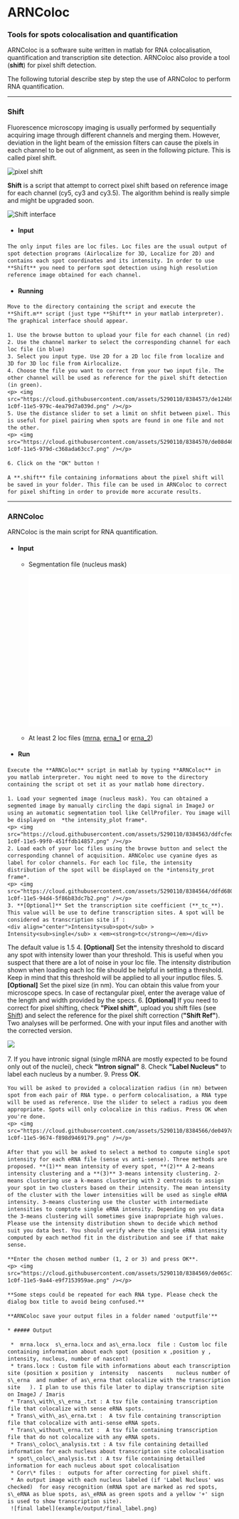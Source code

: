 ARNColoc
========

### Tools for spots colocalisation and quantification

ARNColoc is a software suite written in matlab for RNA colocalisation, quantification and transcription site detection. ARNColoc also provide a tool (**shift**) for pixel shift detection.

The following tutorial describe step by step the use of ARNColoc to perform RNA quantification.

* * *

### Shift
 Fluorescence microscopy imaging is usually performed by sequentially acquiring image through different channels and merging them. However, deviation in the light beam of the emission filters can cause the pixels in each channel to be out of alignment, as seen in the following picture. This is called pixel shift.  
  
  ![pixel shift](https://cloud.githubusercontent.com/assets/5290110/8384565/de037280-1c0f-11e5-9476-195405faa015.jpg)
  
 **Shift** is a script that attempt to correct pixel shift based on reference image for each channel (cy5, cy3 and cy3.5). The algorithm behind is really simple and might be upgraded soon. 
  
   ![Shift interface](https://cloud.githubusercontent.com/assets/5290110/8384572/de0fc13e-1c0f-11e5-86a1-e584d03991ae.png)  

   * #### Input  
    The only input files are loc files. Loc files are the usual output of spot detection programs (Airlocalize for 3D, Localize for 2D) and contains each spot coordinates and its intensity. In order to use **Shift** you need to perform spot detection using high resolution reference image obtained for each channel.
          
   * #### Running
    Move to the directory containing the script and execute the **Shift.m** script (just type **Shift** in your matlab interpreter). The graphical interface should appear.

    1. Use the browse button to upload your file for each channel (in red)
    2. Use the channel marker to select the corresponding channel for each loc file (in blue)
    3. Select you input type. Use 2D for a 2D loc file from localize and 3D for 3D loc file from Airlocalize.  
    4. Choose the file you want to correct from your two input file. The other channel will be used as reference for the pixel shift detection (in green).
    <p> <img src="https://cloud.githubusercontent.com/assets/5290110/8384573/de124b98-1c0f-11e5-979c-4ea79d7a039d.png" /></p>
    5. Use the distance slider to set a limit on shfit between pixel. This is useful for pixel pairing when spots are found in one file and not the other. 
    <p> <img src="https://cloud.githubusercontent.com/assets/5290110/8384570/de08d46e-1c0f-11e5-979d-c368ada63cc7.png" /></p>  
  
    6. Click on the "OK" button !
        
    A **.shift** file containing informations about the pixel shift will be saved in your folder. This file can be used in ARNColoc to correct for pixel shifting in order to provide more accurate results.
        
* * *

### ARNColoc  

ARNColoc is the main script for RNA quantification.  
   * #### Input  
     * Segmentation file (nucleus mask)

        ![mask file](example/input/mask_for_display.png)
        
     * At least 2 loc files ([mrna](example/input/mRNA.loc), [erna_1](example/input/s_eRNA.loc) or [erna_2](example/input/as_eRNA.loc))

  
   * #### Run
    Execute the **ARNColoc** script in matlab by typing **ARNColoc** in you matlab interpreter. You might need to move to the directory containing the script ot set it as your matlab home directory.  
   
    1. Load your segmented image (nucleus mask). You can obtained a segmented image by manually circling the dapi signal in ImageJ or using an automatic segmentation tool like CellProfiler. You image will be displayed on  *the intensity_plot frame*.
    <p> <img src="https://cloud.githubusercontent.com/assets/5290110/8384563/ddfcfed2-1c0f-11e5-99f0-451ffdb14857.png" /></p>
    2. Load each of your loc files using the browse button and select the corresponding channel of acquisition. ARNColoc use cyanine dyes as label for color channels. For each loc file, the intensity distribution of the spot will be displayed on the *intensity_prot frame*.
    <p> <img src="https://cloud.githubusercontent.com/assets/5290110/8384564/ddfd6804-1c0f-11e5-94d4-5f86b83dc7b2.png" /></p> 
    3. **[Optional]** Set the transcription site coefficient (**_tc_**). This value will be use to define transcription sites. A spot will be considered as transcription site if :
    <div align="center">Intensity<sub>spot</sub> > Intensity<sub>single</sub> x <em><strong>tc</strong></em></div>
The default value is 1.5
    4. **[Optional]** Set the intensity threshold to discard any spot with intensity lower than your threshold. This is useful when you suspect that there are a lot of noise in your loc file. The intensity distribution shown when loading each loc file should be helpful in setting a threshold. Keep in mind that this threshold will be applied to all your inputloc  files.
    5. **[Optional]** Set the pixel size (in nm). You can obtain this value from your microscope specs. In case of rectangular pixel, enter the average value of the length and width provided by the specs.
    6. **[Optional]** If you need to correct for pixel shifting, check  **"Pixel shift"**, upload you shift files (see [Shift](#shift)) and select the reference for the pixel shift correction (**"Shift Ref"**). Two analyses will be performed. One with your input files and another with the corrected version.
    <p> <img src="https://cloud.githubusercontent.com/assets/5290110/8384567/de050c94-1c0f-11e5-87a4-499b00dbb55a.png" /></p>
    7. If you have intronic signal (single mRNA are mostly expected to be found only out of the nuclei), check **"Intron signal"**
    8. Check **"Label Nucleus"** to label each nucleus by a number.
    9. Press **OK**.
  
    You will be asked to provided a colocalization radius (in nm) between spot from each pair of RNA type. o perform colocalisation, a RNA type will be used as reference. Use the slider to select a radius you deem appropriate. Spots will only colocalize in this radius. Press OK when you're done.
    <p> <img src="https://cloud.githubusercontent.com/assets/5290110/8384566/de0497d2-1c0f-11e5-9674-f898d9469179.png" /></p>
  
    After that you will be asked to select a method to compute single spot intensity for each eRNA file (sense vs anti-sense). Three methods are proposed. **(1)** mean intensity of every spot, **(2)** A 2-means intensity clustering and a **(3)** 3-means intensity clustering. 2-means clustering use a k-means clustering with 2 centroids to assign your spot in two clusters based on their intensity. The mean intensity of the cluster with the lower intensities will be used as single eRNA intensity. 3-means clustering use the cluster with intermediate intensities to comptute single eRNA intensity. Depending on you data the 3-means clustering will sometimes give inapropriate high values. Please use the intensity distribution shown to decide which method suit you data best. You should verify where the single eRNA intensity computed by each method fit in the distribution and see if that make sense. 
  
    **Enter the chosen method number (1, 2 or 3) and press OK**.
    <p> <img src="https://cloud.githubusercontent.com/assets/5290110/8384569/de065c70-1c0f-11e5-9a44-e9f7153959ae.png" /></p>

    **Some steps could be repeated for each RNA type. Please check the dialog box title to avoid being confused.**
  
    **ARNColoc save your output files in a folder named 'outputfile'**
    
    * ##### Output
    
     *  mrna.locx  s\_erna.locx and as\_erna.locx  file : Custom loc file containing information about each spot (position x ,position y , intensity, nucleus, number of nascent) 
     * trans.locx : Custom file with informations about each transcription site (position x	position y	intensity	nascents	nucleus	number of s\_erna  and number of as\_erna that colocalize with the transcription site	). I plan to use this file later to diplay transcription site on ImageJ / Imaris
     * Trans\_with\_s\_erna_.txt : A tsv file containing transcription file that colocalize with sense eRNA spots. 
     * Trans\_with\_as\_erna.txt :  A tsv file containing transcription file that colocalize with anti-sense eRNA spots. 
     * Trans\_without\_erna.txt :  A tsv file containing transcription file that do not colocalize with any eRNA spots. 
     * Trans\_coloc\_analysis.txt : A tsv file containing detailled information for each nucleus about transcription site colocalisation
     * spot\_coloc\_analysis.txt : A tsv file containing detailled information for each nucleus about spot colocalisation
     * Corr\* files :  outputs for after correcting for pixel shift.
     * An output image with each nucleus labeled (if 'Label Nucleus' was checked)  for easy recognition (mRNA spot are marked as red spots, s\_eRNA as blue spots, as\_eRNA as green spots and a yellow '+' sign is used to show transcription site).
     ![final label](example/output/final_label.png)





